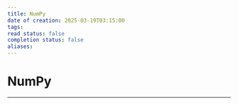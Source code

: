 ```yaml
---
title: NumPy
date of creation: 2025-03-19T03:15:00
tags: 
read status: false
completion status: false
aliases:
---
```

# NumPy
---
